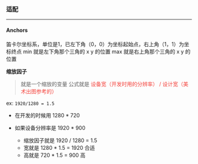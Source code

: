 ### 适配
--------

#### Anchors

笛卡尔坐标系，单位是1，已左下角（0，0）为坐标起始点，右上角（1，1）为坐标终点
min 就是左下角那个三角的 x y 的位置
max 就是右上角那个三角的 x y 的位置


__缩放因子__ 

> 就是一个缩放的变量 公式就是 <font color=#f4433c>设备宽（开发时用的分辨率） / 设计宽（美术出图参考的）</font>

ex: `1920/1280 = 1.5` 

+ 在开发的时候用 1280 * 720

+ 如果设备分辨率是 1920 * 900

    - 缩放因子就是 1920 / 1280 = 1.5
    - 宽就是 1280 * 1.5 = 1920 合适
    - 高就是 720 * 1.5 = 900 高
    
    
